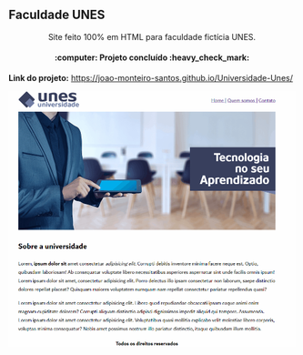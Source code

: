 ## Faculdade UNES
<p align="center">Site feito 100% em HTML para faculdade fictícia UNES.</p>

<h4 align="center"> 
	:computer: Projeto concluído :heavy_check_mark:
</h4>


**Link do projeto:** https://joao-monteiro-santos.github.io/Universidade-Unes/

![](Unes-Gif.gif)